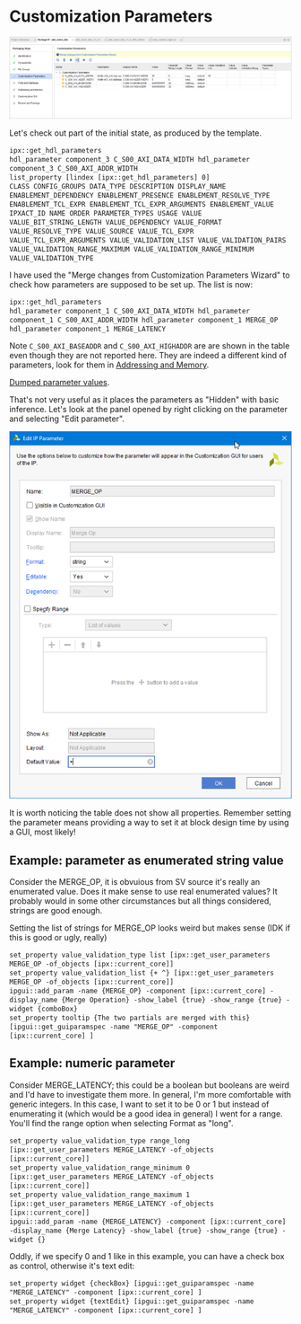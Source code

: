 # Customization Parameters

![Customization parameters panel](./04_ip_pckgr_custom_params.png)

Let's check out part of the initial state, as produced by the template.

```
ipx::get_hdl_parameters
hdl_parameter component_3 C_S00_AXI_DATA_WIDTH hdl_parameter component_3 C_S00_AXI_ADDR_WIDTH
list_property [lindex [ipx::get_hdl_parameters] 0]
CLASS CONFIG_GROUPS DATA_TYPE DESCRIPTION DISPLAY_NAME ENABLEMENT_DEPENDENCY ENABLEMENT_PRESENCE ENABLEMENT_RESOLVE_TYPE ENABLEMENT_TCL_EXPR ENABLEMENT_TCL_EXPR_ARGUMENTS ENABLEMENT_VALUE IPXACT_ID NAME ORDER PARAMETER_TYPES USAGE VALUE VALUE_BIT_STRING_LENGTH VALUE_DEPENDENCY VALUE_FORMAT VALUE_RESOLVE_TYPE VALUE_SOURCE VALUE_TCL_EXPR VALUE_TCL_EXPR_ARGUMENTS VALUE_VALIDATION_LIST VALUE_VALIDATION_PAIRS VALUE_VALIDATION_RANGE_MAXIMUM VALUE_VALIDATION_RANGE_MINIMUM VALUE_VALIDATION_TYPE
```

I have used the "Merge changes from Customization Parameters Wizard" to check how parameters are supposed to be set up. The list is now:
```
ipx::get_hdl_parameters
hdl_parameter component_1 C_S00_AXI_DATA_WIDTH hdl_parameter component_1 C_S00_AXI_ADDR_WIDTH hdl_parameter component_1 MERGE_OP hdl_parameter component_1 MERGE_LATENCY
```
Note `C_S00_AXI_BASEADDR` and `C_S00_AXI_HIGHADDR` are are shown in the table even though they are not reported here. They are indeed a different kind of parameters, look for them in [Addressing and Memory](./addressing_and_memory.md).

[Dumped parameter values](./canon/04_dump/hdl_parameters.md).


That's not very useful as it places the parameters as "Hidden" with basic inference. Let's look at the panel opened by right clicking on the parameter and selecting "Edit parameter".

![Edit parameter dialog](./04a_ip_param_edit.png)

It is worth noticing the table does not show all properties. Remember setting the parameter means providing a way to set it at block design time by using a GUI, most likely!


## Example: parameter as enumerated string value

Consider the MERGE_OP, it is obvuious from SV source it's really an enumerated value. Does it make sense to use real enumerated values? It probably would in some other circumstances but all things considered, strings are good enough.

Setting the list of strings for MERGE_OP looks weird but makes sense (IDK if this is good or ugly, really)
```
set_property value_validation_type list [ipx::get_user_parameters MERGE_OP -of_objects [ipx::current_core]]
set_property value_validation_list {+ ^} [ipx::get_user_parameters MERGE_OP -of_objects [ipx::current_core]]
ipgui::add_param -name {MERGE_OP} -component [ipx::current_core] -display_name {Merge Operation} -show_label {true} -show_range {true} -widget {comboBox}
set_property tooltip {The two partials are merged with this} [ipgui::get_guiparamspec -name "MERGE_OP" -component [ipx::current_core] ]
```

## Example: numeric parameter

Consider MERGE_LATENCY; this could be a boolean but booleans are weird and I'd have to investigate them more. In general, I'm more comfortable with generic integers. In this case, I want to set it to be 0 or 1 but instead of enumerating it (which would be a good idea in general) I went for a range. You'll find the range option when selecting Format as "long".

```
set_property value_validation_type range_long [ipx::get_user_parameters MERGE_LATENCY -of_objects [ipx::current_core]]
set_property value_validation_range_minimum 0 [ipx::get_user_parameters MERGE_LATENCY -of_objects [ipx::current_core]]
set_property value_validation_range_maximum 1 [ipx::get_user_parameters MERGE_LATENCY -of_objects [ipx::current_core]]
ipgui::add_param -name {MERGE_LATENCY} -component [ipx::current_core] -display_name {Merge Latency} -show_label {true} -show_range {true} -widget {}
```

Oddly, if we specify 0 and 1 like in this example, you can have a check box as control, otherwise it's text edit:
```
set_property widget {checkBox} [ipgui::get_guiparamspec -name "MERGE_LATENCY" -component [ipx::current_core] ]
set_property widget {textEdit} [ipgui::get_guiparamspec -name "MERGE_LATENCY" -component [ipx::current_core] ]
```

